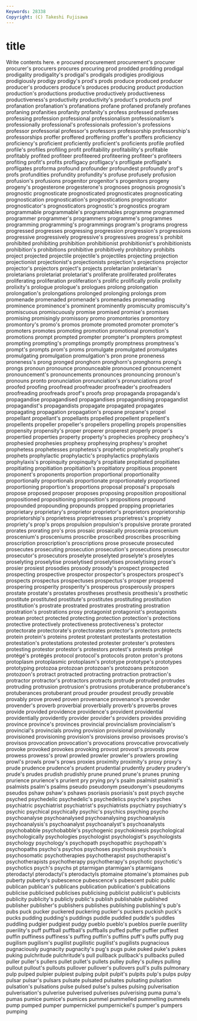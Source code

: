 ```yaml
---
Keywords: 28338 
Copyright: (C) Takeshi Fujisawa
---
```


# title

Write contents here.
e procured
procurement procurement's procurer procurer's procurers procures procuring prod prodded prodding
prodigal prodigality prodigality's prodigal's prodigals prodigies prodigious prodigiously prodigy prodigy's
prod's prods produce produced producer producer's producers produce's produces producing
product production production's productions productive productively productiveness productiveness's productivity productivity's
product's products prof profanation profanation's profanations profane profaned profanely profanes
profaning profanities profanity profanity's profess professed professes professing profession professional
professionalism professionalism's professionally professional's professionals profession's professions professor professorial professor's
professors professorship professorship's professorships proffer proffered proffering proffer's proffers proficiency
proficiency's proficient proficiently proficient's proficients profile profiled profile's profiles profiling
profit profitability profitability's profitable profitably profited profiteer profiteered profiteering profiteer's
profiteers profiting profit's profits profligacy profligacy's profligate profligate's profligates proforma
profound profounder profoundest profoundly prof's profs profundities profundity profundity's profuse
profusely profusion profusion's profusions progenitor progenitor's progenitors progeny progeny's progesterone
progesterone's prognoses prognosis prognosis's prognostic prognosticate prognosticated prognosticates prognosticating prognostication
prognostication's prognostications prognosticator prognosticator's prognosticators prognostic's prognostics program programmable programmable's
programmables programme programmed programmer programmer's programmers programme's programmes programming programming's
programmings program's programs progress progressed progresses progressing progression progression's progressions
progressive progressively progressive's progressives progress's prohibit prohibited prohibiting prohibition prohibitionist
prohibitionist's prohibitionists prohibition's prohibitions prohibitive prohibitively prohibitory prohibits project projected
projectile projectile's projectiles projecting projection projectionist projectionist's projectionists projection's projections
projector projector's projectors project's projects proletarian proletarian's proletarians proletariat proletariat's
proliferate proliferated proliferates proliferating proliferation proliferation's prolific prolifically prolix prolixity
prolixity's prologue prologue's prologues prolong prolongation prolongation's prolongations prolonged prolonging
prolongs prom promenade promenaded promenade's promenades promenading prominence prominence's prominent
prominently promiscuity promiscuity's promiscuous promiscuously promise promised promise's promises promising
promisingly promissory promo promontories promontory promontory's promo's promos promote promoted
promoter promoter's promoters promotes promoting promotion promotional promotion's promotions prompt
prompted prompter prompter's prompters promptest prompting prompting's promptings promptly promptness
promptness's prompt's prompts prom's proms promulgate promulgated promulgates promulgating promulgation
promulgation's pron prone proneness proneness's prong pronged pronghorn pronghorn's pronghorns
prong's prongs pronoun pronounce pronounceable pronounced pronouncement pronouncement's pronouncements pronounces
pronouncing pronoun's pronouns pronto pronunciation pronunciation's pronunciations proof proofed proofing
proofread proofreader proofreader's proofreaders proofreading proofreads proof's proofs prop propaganda
propaganda's propagandise propagandised propagandises propagandising propagandist propagandist's propagandists propagate propagated
propagates propagating propagation propagation's propane propane's propel propellant propellant's propellants
propelled propellent propellent's propellents propeller propeller's propellers propelling propels propensities
propensity propensity's proper properer properest properly proper's propertied properties property
property's prophecies prophecy prophecy's prophesied prophesies prophesy prophesying prophesy's prophet
prophetess prophetesses prophetess's prophetic prophetically prophet's prophets prophylactic prophylactic's prophylactics
prophylaxis prophylaxis's propinquity propinquity's propitiate propitiated propitiates propitiating propitiation propitiation's
propitiatory propitious proponent proponent's proponents proportion proportional proportionality proportionally proportionals
proportionate proportionately proportioned proportioning proportion's proportions proposal proposal's proposals propose
proposed proposer proposes proposing proposition propositional propositioned propositioning proposition's propositions
propound propounded propounding propounds propped propping proprietaries proprietary proprietary's proprietor
proprietor's proprietors proprietorship proprietorship's proprietress proprietresses proprietress's propriety propriety's prop's
props propulsion propulsion's propulsive prorate prorated prorates prorating pro's pros
prosaic prosaically proscenia proscenium proscenium's prosceniums proscribe proscribed proscribes proscribing
proscription proscription's proscriptions prose prosecute prosecuted prosecutes prosecuting prosecution prosecution's
prosecutions prosecutor prosecutor's prosecutors proselyte proselyted proselyte's proselytes proselyting proselytise
proselytised proselytises proselytising prose's prosier prosiest prosodies prosody prosody's prospect
prospected prospecting prospective prospector prospector's prospectors prospect's prospects prospectus prospectuses
prospectus's prosper prospered prospering prosperity prosperity's prosperous prosperously prospers prostate
prostate's prostates prostheses prosthesis prosthesis's prosthetic prostitute prostituted prostitute's prostitutes
prostituting prostitution prostitution's prostrate prostrated prostrates prostrating prostration prostration's prostrations
prosy protagonist protagonist's protagonists protean protect protected protecting protection protection's
protections protective protectively protectiveness protectiveness's protector protectorate protectorate's protectorates protector's
protectors protects protein protein's proteins protest protestant protestants protestation protestation's
protestations protested protester protester's protesters protesting protestor protestor's protestors protest's
protests protégé protégé's protégés protocol protocol's protocols proton proton's protons
protoplasm protoplasmic protoplasm's prototype prototype's prototypes prototyping protozoa protozoan protozoan's
protozoans protozoon protozoon's protract protracted protracting protraction protraction's protractor protractor's
protractors protracts protrude protruded protrudes protruding protrusion protrusion's protrusions protuberance
protuberance's protuberances protuberant proud prouder proudest proudly provable provably prove
proved proven provenance provenance's provender provender's proverb proverbial proverbially proverb's
proverbs proves provide provided providence providence's provident providential providentially providently
provider provider's providers provides providing province province's provinces provincial provincialism
provincialism's provincial's provincials proving provision provisional provisionally provisioned provisioning provision's
provisions proviso provisoes proviso's provisos provocation provocation's provocations provocative provocatively
provoke provoked provokes provoking provost provost's provosts prow prowess prowess's
prowl prowled prowler prowler's prowlers prowling prowl's prowls prow's prows
proxies proximity proximity's proxy proxy's prude prudence prudence's prudent prudential
prudently prudery prudery's prude's prudes prudish prudishly prune pruned prune's
prunes pruning prurience prurience's prurient pry prying pry's psalm psalmist
psalmist's psalmists psalm's psalms pseudo pseudonym pseudonym's pseudonyms pseudos pshaw
pshaw's pshaws psoriasis psoriasis's psst psych psyche psyched psychedelic psychedelic's
psychedelics psyche's psyches psychiatric psychiatrist psychiatrist's psychiatrists psychiatry psychiatry's psychic
psychical psychically psychic's psychics psyching psycho psychoanalyse psychoanalysed psychoanalysing psychoanalysis
psychoanalysis's psychoanalyst psychoanalyst's psychoanalysts psychobabble psychobabble's psychogenic psychokinesis psychological psychologically
psychologies psychologist psychologist's psychologists psychology psychology's psychopath psychopathic psychopath's psychopaths
psycho's psychos psychoses psychosis psychosis's psychosomatic psychotherapies psychotherapist psychotherapist's psychotherapists
psychotherapy psychotherapy's psychotic psychotic's psychotics psych's psychs pt ptarmigan ptarmigan's
ptarmigans pterodactyl pterodactyl's pterodactyls ptomaine ptomaine's ptomaines pub puberty puberty's
pubescence pubescence's pubescent pubic public publican publican's publicans publication publication's
publications publicise publicised publicises publicising publicist publicist's publicists publicity publicity's
publicly public's publish publishable published publisher publisher's publishers publishes publishing
publishing's pub's pubs puck pucker puckered puckering pucker's puckers puckish
puck's pucks pudding pudding's puddings puddle puddled puddle's puddles puddling
pudgier pudgiest pudgy pueblo pueblo's pueblos puerile puerility puerility's puff
puffball puffball's puffballs puffed puffer puffier puffiest puffin puffiness puffiness's
puffing puffin's puffins puff's puffs puffy pug pugilism pugilism's pugilist
pugilistic pugilist's pugilists pugnacious pugnaciously pugnacity pugnacity's pug's pugs puke
puked puke's pukes puking pulchritude pulchritude's pull pullback pullback's pullbacks
pulled puller puller's pullers pullet pullet's pullets pulley pulley's pulleys
pulling pullout pullout's pullouts pullover pullover's pullovers pull's pulls pulmonary
pulp pulped pulpier pulpiest pulping pulpit pulpit's pulpits pulp's pulps
pulpy pulsar pulsar's pulsars pulsate pulsated pulsates pulsating pulsation pulsation's
pulsations pulse pulsed pulse's pulses pulsing pulverisation pulverisation's pulverise pulverised
pulverises pulverising puma puma's pumas pumice pumice's pumices pummel pummelled
pummelling pummels pump pumped pumper pumpernickel pumpernickel's pumper's pumpers pumping
